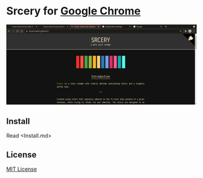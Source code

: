 # Srcery for [Google Chrome]()

![Screenshot](./screenshot.png)

## Install

Read <Install.md>

## License

[MIT License](./LICENSE)
